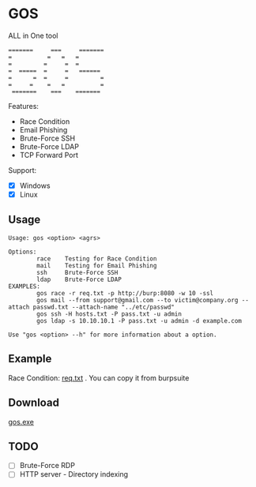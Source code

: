 # GOS 
ALL in One tool
```
=======     ===     =======
=          =   =   = 
=         =     =  =
=  =====  =     =   ======
=      =  =     =         =
=     =    =   =          =
 =======    ===    =======
```

Features:
* Race Condition
* Email Phishing
* Brute-Force SSH
* Brute-Force LDAP
* TCP Forward Port

Support:
* [x] Windows
* [x] Linux

## Usage
```
Usage: gos <option> <agrs>

Options:
        race    Testing for Race Condition
        mail    Testing for Email Phishing
        ssh     Brute-Force SSH
        ldap    Brute-Force LDAP
EXAMPLES:
        gos race -r req.txt -p http://burp:8080 -w 10 -ssl
        gos mail --from support@gmail.com --to victim@company.org --attach passwd.txt --attach-name "../etc/passwd"        
        gos ssh -H hosts.txt -P pass.txt -u admin
        gos ldap -s 10.10.10.1 -P pass.txt -u admin -d example.com

Use "gos <option> --h" for more information about a option.
```
## Example
Race Condition: [req.txt](https://raw.githubusercontent.com/namcuongq/gos/main/example/req.txt) . You can copy it from burpsuite


## Download

[gos.exe](https://github.com/namcuongq/gos/releases)

## TODO

* [ ] Brute-Force RDP
* [ ] HTTP server - Directory indexing
